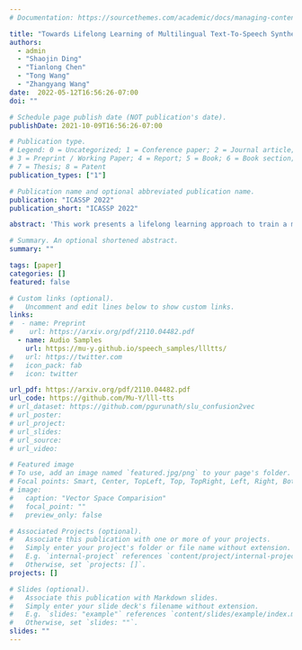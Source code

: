 ```yaml
---
# Documentation: https://sourcethemes.com/academic/docs/managing-content/

title: "Towards Lifelong Learning of Multilingual Text-To-Speech Synthesis"
authors: 
  - admin
  - "Shaojin Ding"
  - "Tianlong Chen"
  - "Tong Wang"
  - "Zhangyang Wang"
date:  2022-05-12T16:56:26-07:00
doi: ""

# Schedule page publish date (NOT publication's date).
publishDate: 2021-10-09T16:56:26-07:00

# Publication type.
# Legend: 0 = Uncategorized; 1 = Conference paper; 2 = Journal article;
# 3 = Preprint / Working Paper; 4 = Report; 5 = Book; 6 = Book section;
# 7 = Thesis; 8 = Patent
publication_types: ["1"]

# Publication name and optional abbreviated publication name.
publication: "ICASSP 2022"
publication_short: "ICASSP 2022"

abstract: 'This work presents a lifelong learning approach to train a multilingual Text-To-Speech (TTS) system, where each language was seen as an individual task and was learned sequentially and continually. It does not require pooled data from all languages altogether, and thus alleviates the storage and computation burden. One of the challenges of lifelong learning methods is "catastrophic forgetting": in TTS scenario it means that model performance quickly degrades on previous languages when adapted to a new language. We approach this problem via a data-replay-based lifelong learning method. We formulate the replay process as a supervised learning problem, and propose a simple yet effective dual-sampler framework to tackle the heavily language-imbalanced training samples. Through objective and subjective evaluations, we show that this supervised learning formulation outperforms other gradient-based and regularization-based lifelong learning methods, achieving 43% Mel-Cepstral Distortion reduction compared to a fine-tuning baseline.'

# Summary. An optional shortened abstract.
summary: ""

tags: [paper]
categories: []
featured: false

# Custom links (optional).
#   Uncomment and edit lines below to show custom links.
links:
#  - name: Preprint
#    url: https://arxiv.org/pdf/2110.04482.pdf
  - name: Audio Samples
    url: https://mu-y.github.io/speech_samples/llltts/
#   url: https://twitter.com
#   icon_pack: fab
#   icon: twitter

url_pdf: https://arxiv.org/pdf/2110.04482.pdf
url_code: https://github.com/Mu-Y/lll-tts
# url_dataset: https://github.com/pgurunath/slu_confusion2vec
# url_poster:
# url_project:
# url_slides:
# url_source:
# url_video:

# Featured image
# To use, add an image named `featured.jpg/png` to your page's folder. 
# Focal points: Smart, Center, TopLeft, Top, TopRight, Left, Right, BottomLeft, Bottom, BottomRight.
# image:
#   caption: "Vector Space Comparision"
#   focal_point: ""
#   preview_only: false

# Associated Projects (optional).
#   Associate this publication with one or more of your projects.
#   Simply enter your project's folder or file name without extension.
#   E.g. `internal-project` references `content/project/internal-project/index.md`.
#   Otherwise, set `projects: []`.
projects: []

# Slides (optional).
#   Associate this publication with Markdown slides.
#   Simply enter your slide deck's filename without extension.
#   E.g. `slides: "example"` references `content/slides/example/index.md`.
#   Otherwise, set `slides: ""`.
slides: ""
---
```


